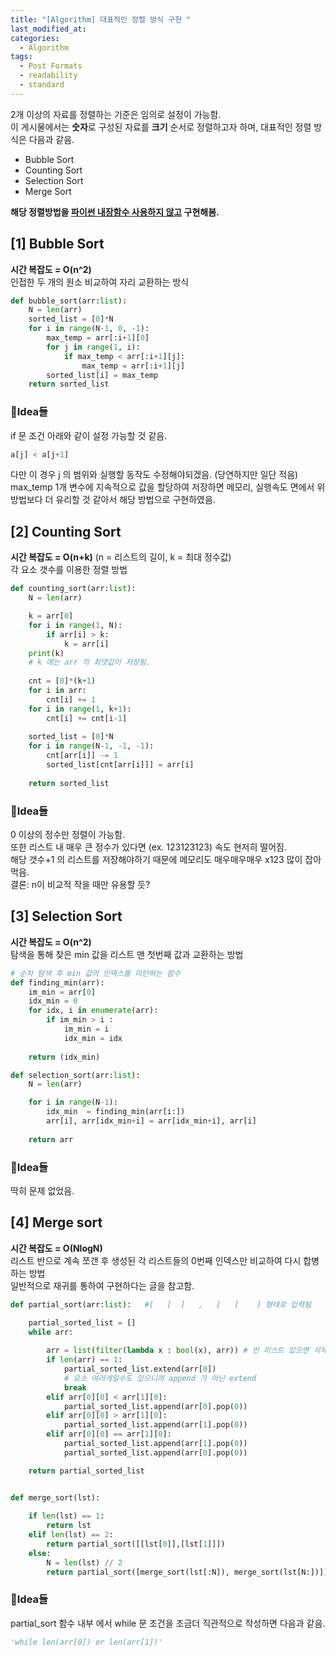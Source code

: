 ```yaml
---
title: "[Algorithm] 대표적인 정렬 방식 구현 "
last_modified_at: 
categories:
  - Algorithm
tags:
  - Post Formats
  - readability
  - standard
---
```

2개 이상의 자료를 정렬하는 기준은 임의로 설정이 가능함. <br>
이 게시물에서는 **숫자**로 구성된 자료를 **크기** 순서로 정렬하고자 하며, 대표적인 정렬 방식은 다음과 같음. 
- Bubble Sort
- Counting Sort
- Selection Sort
- Merge Sort

**해당 정렬방법을 <U>파이썬 내장함수 사용하지 않고</U> 구현해봄.**
##  **[1] Bubble Sort**
**시간 복잡도 = O(n^2)**   
인접한 두 개의 원소 비교하여 자리 교환하는 방식 <br>


```python
def bubble_sort(arr:list):
    N = len(arr)
    sorted_list = [0]*N
    for i in range(N-1, 0, -1):
        max_temp = arr[:i+1][0]
        for j in range(1, i):            
            if max_temp < arr[:i+1][j]:
                max_temp = arr[:i+1][j]
        sorted_list[i] = max_temp
    return sorted_list

```

### 💭Idea들 
if 문 조건 아래와 같이 설정 가능할 것 같음. 
```python
a[j] < a[j+1]
```
다만 이 경우 j 의 범위와 실행할 동작도 수정해야되겠음. (당연하지만 일단 적음)
max_temp 1개 변수에 지속적으로 값을 할당하여 저장하면 메모리, 실행속도 면에서 위 방법보다 더 유리할 것 같아서 해당 방법으로 구현하였음.


   
      


##  **[2] Counting Sort**
**시간 복잡도 = O(n+k)**
(n = 리스트의 길이, k = 최대 정수값)   
각 요소 갯수를 이용한 정렬 방법 <br>


```python
def counting_sort(arr:list):
    N = len(arr)

    k = arr[0]
    for i in range(1, N):
        if arr[i] > k:
            k = arr[i] 
    print(k)
    # k 에는 arr 의 최댓값이 저장됨.
    
    cnt = [0]*(k+1)
    for i in arr:
        cnt[i] += 1
    for i in range(1, k+1):
        cnt[i] += cnt[i-1]
    
    sorted_list = [0]*N
    for i in range(N-1, -1, -1):
        cnt[arr[i]] -= 1
        sorted_list[cnt[arr[i]]] = arr[i]
    
    return sorted_list
```

### 💭Idea들 
0 이상의 정수만 정렬이 가능함.    
또한 리스트 내 매우 큰 정수가 있다면 (ex. 123123123) 속도 현저히 떨어짐.   
해당 갯수+1 의 리스트를 저장해야하기 때문에 메모리도 매우매우매우 x123 많이 잡아먹음.   
결론: n이 비교적 작을 때만 유용할 듯?



##  **[3] Selection Sort**
**시간 복잡도 = O(n^2)**   
탐색을 통해 찾은 min 값을 리스트 맨 첫번째 값과 교환하는 방법 <br>


```python
# 순차 탐색 후 min 값의 인덱스를 리턴하는 함수
def finding_min(arr):
    im_min = arr[0]
    idx_min = 0
    for idx, i in enumerate(arr):
        if im_min > i :
            im_min = i 
            idx_min = idx
    
    return (idx_min)

def selection_sort(arr:list):
    N = len(arr)

    for i in range(N-1):
        idx_min  = finding_min(arr[i:])
        arr[i], arr[idx_min+i] = arr[idx_min+i], arr[i]
   
    return arr

```

### 💭Idea들 
딱히 문제 없었음.


##  **[4] Merge sort**
**시간 복잡도 = O(NlogN)**   
리스트 반으로 계속 쪼갠 후 생성된 각 리스트들의 0번째 인덱스만 비교하여 다시 합병하는 방법 <br>
일반적으로 재귀를 통하여 구현하다는 글을 참고함.

```python
def partial_sort(arr:list):   #[   [  ]   ,   [   ]    ] 형태로 입력됨

    partial_sorted_list = []
    while arr:
        
        arr = list(filter(lambda x : bool(x), arr)) # 빈 리스트 있으면 삭제
        if len(arr) == 1:
            partial_sorted_list.extend(arr[0]) 
            # 요소 여러개일수도 있으니까 append 가 아닌 extend
            break 
        elif arr[0][0] < arr[1][0]:
            partial_sorted_list.append(arr[0].pop(0))
        elif arr[0][0] > arr[1][0]:
            partial_sorted_list.append(arr[1].pop(0))
        elif arr[0][0] == arr[1][0]:
            partial_sorted_list.append(arr[1].pop(0))            
            partial_sorted_list.append(arr[0].pop(0))

    return partial_sorted_list


def merge_sort(lst):
    
    if len(lst) == 1:
        return lst
    elif len(lst) == 2:
        return partial_sort([[lst[0]],[lst[1]]])
    else:
        N = len(lst) // 2
        return partial_sort([merge_sort(lst[:N]), merge_sort(lst[N:])])

```

### 💭Idea들 
partial_sort 함수 내부 에서 while 문 조건을 조금더 직관적으로 작성하면 다음과 같음.
```python 
'while len(arr[0]) or len(arr[1])'
```
